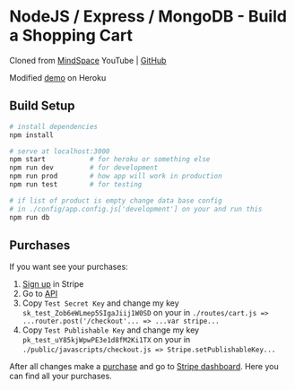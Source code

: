 # NodeJS / Express / MongoDB - Build a Shopping Cart
Cloned from [MindSpace](https://www.youtube.com/playlist?list=PL55RiY5tL51rajp7Xr_zk-fCFtzdlGKUp) YouTube | [GitHub](https://github.com/mschwarzmueller/nodejs-shopping-cart-tutorial)

Modified [demo](https://shopping-cart-express.herokuapp.com/) on Heroku

## Build Setup
``` bash
# install dependencies
npm install

# serve at localhost:3000
npm start           # for heroku or something else 
npm run dev         # for development
npm run prod        # how app will work in production
npm run test        # for testing

# if list of product is empty change data base config
# in ./config/app.config.js['development'] on your and run this
npm run db
```

## Purchases
If you want see your purchases:

1. [Sign up](https://dashboard.stripe.com/register) in Stripe
2. Go to [API](https://dashboard.stripe.com/account/apikeys)
3. Copy ```Test Secret Key``` and change my key ```sk_test_Zob6eWLmep5SIgaJiij1W0SD``` on your in ```./routes/cart.js => ...router.post('/checkout'... => ...var stripe...``` 
4. Copy ```Test Publishable Key``` and change my key ```pk_test_uY85kjWpwPE3e1d8fM2Ki1TX``` on your in ```./public/javascripts/checkout.js => Stripe.setPublishableKey...```

After all changes make a [purchase](http://127.0.0.1:3000/shop/) and go to [Stripe dashboard](https://dashboard.stripe.com/test/dashboard). Here you can find all your purchases.